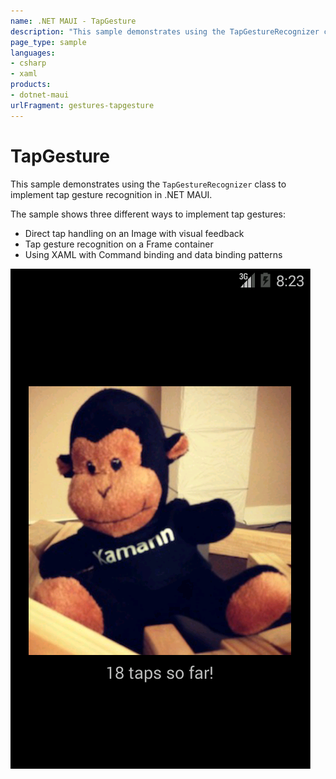 ```yaml
---
name: .NET MAUI - TapGesture
description: "This sample demonstrates using the TapGestureRecognizer class to implement tap gesture recognition in .NET MAUI."
page_type: sample
languages:
- csharp
- xaml
products:
- dotnet-maui
urlFragment: gestures-tapgesture
---
```

# TapGesture

This sample demonstrates using the `TapGestureRecognizer` class to implement tap gesture recognition in .NET MAUI.

The sample shows three different ways to implement tap gestures:
- Direct tap handling on an Image with visual feedback
- Tap gesture recognition on a Frame container
- Using XAML with Command binding and data binding patterns

![TapGesture application screenshot](Screenshots/android.png "TapGesture application screenshot")

